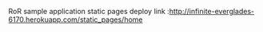RoR sample application static pages
deploy link :http://infinite-everglades-6170.herokuapp.com/static_pages/home
